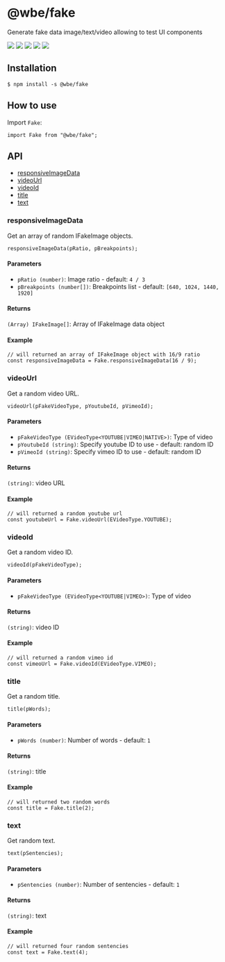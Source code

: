 # @wbe/fake

Generate fake data image/text/video allowing to test UI components

![](https://img.shields.io/npm/v/@wbe/fake/latest.svg)
![](https://img.shields.io/bundlephobia/minzip/@wbe/fake.svg)
![](https://img.shields.io/david/willybrauner/libraries.svg?path=packages%2Futils%2Ffake)
![](https://img.shields.io/npm/dt/@wbe/fake.svg)
![](https://img.shields.io/npm/l/@wbe/fake.svg)

## Installation

```shell script
$ npm install -s @wbe/fake
```

## How to use

Import `Fake`:

```tsx
import Fake from "@wbe/fake";
```

## API

- [responsiveImageData](#responsiveImageData)
- [videoUrl](#videoUrl)
- [videoId](#videoId)
- [title](#title)
- [text](#text)

### <a name="responsiveImageData"></a>responsiveImageData

Get an array of random IFakeImage objects.

```tsx
responsiveImageData(pRatio, pBreakpoints);
```

#### Parameters

- `pRatio (number)`: Image ratio - default: `4 / 3`
- `pBreakpoints (number[])`: Breakpoints list - default: `[640, 1024, 1440, 1920]`

#### Returns

`(Array) IFakeImage[]`: Array of IFakeImage data object

#### Example

```tsx
// will returned an array of IFakeImage object with 16/9 ratio
const responsiveImageData = Fake.responsiveImageData(16 / 9);
```

### <a name="videoUrl"></a>videoUrl

Get a random video URL.

```tsx
videoUrl(pFakeVideoType, pYoutubeId, pVimeoId);
```

#### Parameters

- `pFakeVideoType (EVideoType<YOUTUBE|VIMEO|NATIVE>)`: Type of video
- `pYoutubeId (string)`: Specify youtube ID to use - default: random ID
- `pVimeoId (string)`: Specify vimeo ID to use - default: random ID

#### Returns

`(string)`: video URL

#### Example

```tsx
// will returned a random youtube url
const youtubeUrl = Fake.videoUrl(EVideoType.YOUTUBE);
```

### <a name="videoId"></a>videoId

Get a random video ID.

```tsx
videoId(pFakeVideoType);
```

#### Parameters

- `pFakeVideoType (EVideoType<YOUTUBE|VIMEO>)`: Type of video

#### Returns

`(string)`: video ID

#### Example

```tsx
// will returned a random vimeo id
const vimeoUrl = Fake.videoId(EVideoType.VIMEO);
```

### <a name="title"></a>title

Get a random title.

```tsx
title(pWords);
```

#### Parameters

- `pWords (number)`: Number of words - default: `1`

#### Returns

`(string)`: title

#### Example

```tsx
// will returned two random words
const title = Fake.title(2);
```

### <a name="text"></a>text

Get random text.

```tsx
text(pSentencies);
```

#### Parameters

- `pSentencies (number)`: Number of sentencies - default: `1`

#### Returns

`(string)`: text

#### Example

```tsx
// will returned four random sentencies
const text = Fake.text(4);
```
